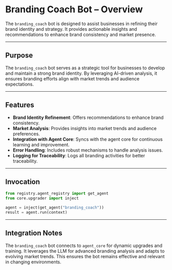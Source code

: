 # Branding Coach Bot – Overview

The `branding_coach` bot is designed to assist businesses in refining their brand identity and strategy. It provides actionable insights and recommendations to enhance brand consistency and market presence.

---

## Purpose

The `branding_coach` bot serves as a strategic tool for businesses to develop and maintain a strong brand identity. By leveraging AI-driven analysis, it ensures branding efforts align with market trends and audience expectations.

---

## Features

- **Brand Identity Refinement**: Offers recommendations to enhance brand consistency.
- **Market Analysis**: Provides insights into market trends and audience preferences.
- **Integration with Agent Core**: Syncs with the agent core for continuous learning and improvement.
- **Error Handling**: Includes robust mechanisms to handle analysis issues.
- **Logging for Traceability**: Logs all branding activities for better traceability.

---

## Invocation

```python
from registry.agent_registry import get_agent
from core.upgrader import inject

agent = inject(get_agent("branding_coach"))
result = agent.run(context)
```

---

## Integration Notes

The `branding_coach` bot connects to `agent_core` for dynamic upgrades and training. It leverages the LLM for advanced branding analysis and adapts to evolving market trends. This ensures the bot remains effective and relevant in changing environments.